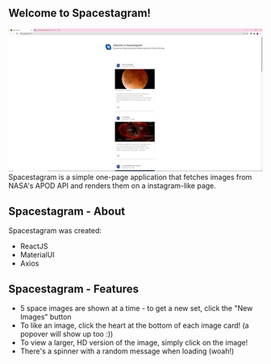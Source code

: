 
## Welcome to Spacestagram!
![screenshot_landing_page](https://github.com/xPuffball/spacestagram/blob/main/screenshots/final.JPG)
Spacestagram is a simple one-page application that fetches images from NASA's APOD API and
renders them on a instagram-like page. 

## Spacestagram - About
Spacestagram was created:
- ReactJS
- MaterialUI
- Axios

## Spacestagram - Features
- 5 space images are shown at a time - to get a new set, click the "New Images" button
- To like an image, click the heart at the bottom of each image card! (a popover will show up too :))
- To view a larger, HD version of the image, simply click on the image!
- There's a spinner with a random message when loading (woah!)
